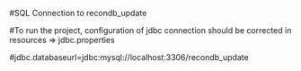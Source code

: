#SQL Connection to recondb_update

#To run the project, configuration of jdbc connection should be corrected in resources => jdbc.properties

#jdbc.databaseurl=jdbc:mysql://localhost:3306/recondb_update
